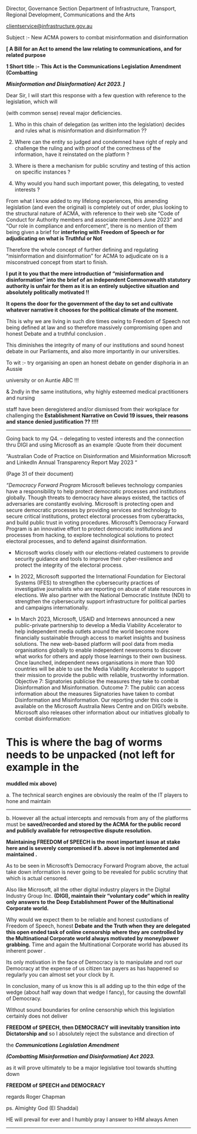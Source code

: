 Director, Governance Section
Department of Infrastructure, Transport, Regional Development, Communications and the Arts

clientservice@infrastructure.gov.au

Subject :-  New ACMA powers to combat misinformation and disinformation

**[ A Bill for an Act to amend the law relating to communications, and for related purpose**

**1 Short title  :-** **This Act is the Communications Legislation Amendment (Combatting**

**_Misinformation and Disinformation) Act 2023.  ]_**

Dear Sir,
I will start this response with a few question with reference to the legislation, which will

(with common sense) reveal major deficiencies.

1. Who in this chain of delegation (as written into the legislation) decides and rules what is
misinformation and disinformation ??

2. Where can the entity so judged and condemned have right of reply and challenge the ruling and
with proof of the correctness of the information, have it reinstated on the platform ?

3. Where is there a mechanism for public scrutiny and testing of this action on specific instances ?
4. Why would you hand such important power, this delegating, to vested interests ?

From what I know added to my lifelong experiences, this amending legislation (and even the
original) is completely out of order, plus looking to the structural nature of ACMA, with reference
to their web site “Code of Conduct for Authority members and associate members June 2023” and
“Our role in compliance and enforcement”, there is no mention of them being given a brief for
**interfering with Freedom of Speech or for adjudicating on what is Truthful or Not**

Therefore the whole concept of further defining and regulating “misinformation and
disinformation” for ACMA to adjudicate on is a misconstrued concept from start to finish.

**I put it to you that the mere introduction of “misinformation and disinformation” into the**
**brief of an independent Commonwealth statutory authority is unfair for them as it is an**
**entirely subjective situation and absolutely politically motivated !!**

**It opens the door for the government of the day to set and cultivate whatever narrative it**
**chooses for the political climate of the moment.**

This is why we are living in such dire times owing to Freedom of Speech not being defined at law
and so therefore massively compromising open and honest Debate and a truthful conclusion .

This diminishes the integrity of many of our institutions and sound honest debate in our
Parliaments, and also more importantly in our universities.

To wit :- try organising an open an honest debate on gender disphoria in an Aussie

university or on Auntie ABC !!!

& 2ndly in the same institutions, why highly esteemed medical practitioners and nursing

staff have been deregistered and/or dismissed from their workplace for challenging the
**Establishment Narrative on Covid 19 issues, their reasons and stance denied justification ?? !!!!**


-----

Going back to my Q4. –  delegating to vested interests and the connection thru DIGI and using
Microsoft as an example :Quote from their document

“Australian Code of Practice on Disinformation and Misinformation Microsoft and LinkedIn
Annual Transparency Report May 2023 “

(Page 31 of their document)

_“Democracy Forward Program_
Microsoft believes technology companies have a responsibility to help protect democratic
processes and institutions globally. Though threats to democracy have always existed, the
tactics of adversaries are constantly evolving. Microsoft is protecting open and secure
democratic processes by providing services and technology to secure critical institutions,
protect electoral processes from cyberattacks, and build public trust in voting procedures.
Microsoft’s Democracy Forward Program is an innovative effort to protect democratic
institutions and processes from hacking, to explore technological solutions to protect
electoral processes, and to defend against disinformation.

- Microsoft works closely with our elections-related customers to provide security
guidance and tools to improve their cyber-resilience and protect the integrity of the
electoral process.

- In 2022, Microsoft supported the International Foundation for Electoral Systems (IFES)
to strengthen the cybersecurity practices of investigative journalists who are
reporting on abuse of state resources in elections. We also partner with the National
Democratic Institute (NDI) to strengthen the cybersecurity support infrastructure for
political parties and campaigns internationally.

- In March 2023, Microsoft, USAID and Internews announced a new public-private
partnership to develop a Media Viability Accelerator to help independent media
outlets around the world become more financially sustainable through access to
market insights and business solutions. The new web-based platform will pool data
from media organisations globally to enable independent newsrooms to discover
what works for others and apply those learnings to their own business. Once
launched, independent news organisations in more than 100 countries will be able to
use the Media Viability Accelerator to support their mission to provide the public with
reliable, trustworthy information.
Objective 7: Signatories publicise the measures they take to combat
Disinformation and Misinformation.
Outcome 7: The public can access information about the measures Signatories have
taken to combat Disinformation and Misinformation.
Our reporting under this code is available on the Microsoft Australia News Centre
and on DIGI’s website.
Microsoft also releases other information about our initiatives globally to combat
disinformation:

# This is where the bag of worms needs to be unpacked (not left for example in the 
**muddled mix above)**

a. The technical search engines are obviously the realm of the IT  players to hone and maintain


-----

b. However all the actual intercepts and removals from any of the platforms must be
**saved/recorded and stored by the ACMA for the public record and publicly available for**
**retrospective dispute resolution.**

**Maintaining FREEDOM of SPEECH is the most important issue at stake here and is severely**
**compromised if b. above is not implemented and maintained .**

As to be seen in Microsoft’s Democracy Forward Program above, the actual take down information
is never going to be revealed for public scrutiny that which is actual censored.

Also like Microsoft, all the other digital industry players in the Digital Industry Group Inc.
**(DIGI), maintain their “voluntary code“ which in reality only answers to the Deep Establishment**
**Power of the Multinational Corporate world.**

Why would we expect them to be reliable and honest custodians of Freedom of Speech, honest
**Debate and the Truth when they are delegated this open ended task of online censorship where**
**they are controlled by the Multinational Corporate world always motivated by money/power**
**grabbing.** Time and again the Multinational Corporate world has abused its inherent power .

Its only motivation in the face of Democracy is to manipulate and rort our Democracy at the
expense of us citizen tax payers as has happened so regularly you can almost set your clock by it.

In conclusion, many of us know this is all adding up to the thin edge of the wedge (about half way
down that wedge I fancy), for causing the downfall of Democracy.

Without sound boundaries for online censorship which this legislation certainly does not deliver

**FREEDOM of SPEECH, then DEMOCRACY will inevitably transition into Dictatorship and**
so I absolutely reject the substance and direction of

the **_Communications Legislation Amendment_**

**_(Combatting Misinformation and Disinformation) Act 2023._**

as it will prove ultimately to be a major legislative tool towards shutting down

**FREEDOM of SPEECH and DEMOCRACY**

regards Roger Chapman

ps. Almighty God (El Shaddai)

HE will prevail for ever and I humbly pray I answer to HIM always Amen


-----

